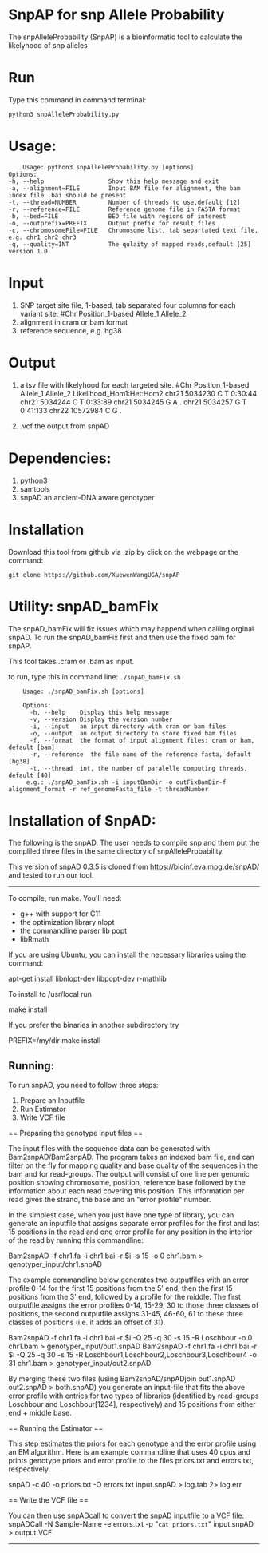 
# SnpAP for snp Allele Probability

The snpAlleleProbability (SnpAP) is a bioinformatic tool to calculate the likelyhood of snp alleles

# Run
Type this command in command terminal:

`python3 snpAlleleProbability.py`

# Usage: 

        Usage: python3 snpAlleleProbability.py [options]
    Options:
    -h, --help                  Show this help message and exit
    -a, --alignment=FILE        Input BAM file for alignment, the bam index file .bai should be present
    -t, --thread=NUMBER         Number of threads to use,default [12]
    -r, --reference=FILE        Reference genome file in FASTA format
    -b, --bed=FILE              BED file with regions of interest
    -o, --outprefix=PREFIX      Output prefix for result files
    -c, --chromosomeFile=FILE   Chromosome list, tab separtated text file, e.g. chr1 chr2 chr3
    -q, --quality=INT           The qulaity of mapped reads,default [25]
    version 1.0



# Input

1. SNP target site file, 1-based, tab separated four columns for each variant site:
           #Chr	Position_1-based	Allele_1	Allele_2
3. alignment in cram or bam format
4. reference sequence, e.g. hg38


# Output
 1.  a tsv file with likelyhood for each targeted site. 
          #Chr	Position_1-based	Allele_1	Allele_2	Likelihood_Hom1:Het:Hom2
          chr21	5034230	C	T	0:30:44
          chr21	5034244	C	T	0:33:89
          chr21	5034245	G	A	.
          chr21	5034257	G	T	0:41:133
          chr22	10572984	C	G	.

2. .vcf the output from snpAD
   

# Dependencies: 
1. python3
2. samtools
3. snpAD an ancient-DNA aware genotyper


# Installation

Download this tool from github via .zip by click on the webpage or the command:

`git clone https://github.com/XuewenWangUGA/snpAP`


# Utility: snpAD_bamFix

The snpAD_bamFix will fix issues which may happend when calling orginal snpAD. To run the snpAD_bamFix first and then use the fixed bam for snpAP.

This tool takes .cram or .bam as input.

to run, type this in command line:
`./snpAD_bamFix.sh`

    
        Usage: ./snpAD_bamFix.sh [options]
        
        Options:
          -h, --help    Display this help message
          -v, --version Display the version number
          -i, --input   an input directory with cram or bam files
          -o, --output  an output directory to store fixed bam files
          -f, --format  the format of input alignment files: cram or bam, default [bam]
          -r, --reference  the file name of the reference fasta, default [hg38]
          -t, --thread  int, the number of paralelle computing threads, default [40]
         e.g.: ./snpAD_bamFix.sh -i inputBamDir -o outFixBamDir-f alignment_format -r ref_genomeFasta_file -t threadNumber


# Installation of SnpAD:
The following is the snpAD. The user needs to compile snp and them put the compliled three files in the same directory of snpAlleleProbability.

This version of snpAD 0.3.5 is cloned from https://bioinf.eva.mpg.de/snpAD/ and tested to run our tool. 

-------------

To compile, run make. You'll need:
- g++ with support for C11
- the optimization library nlopt
- the commandline parser lib popt
- libRmath

If you are using Ubuntu, you can install the necessary libraries using the command:

apt-get install libnlopt-dev libpopt-dev r-mathlib

To install to /usr/local run 

make install

If you prefer the binaries in another subdirectory try

PREFIX=/my/dir make install


Running:
--------

To run snpAD, you need to follow three steps:
1) Prepare an Inputfile
2) Run Estimator 
3) Write VCF file

== Preparing the genotype input files ==

The input files with the sequence data can be generated with
Bam2snpAD/Bam2snpAD. The program takes an indexed bam file, and can filter on
the fly for mapping quality and base quality of the sequences in the bam and
for read-groups. The output will consist of one line per genomic position
showing chromosome, position, reference base followed by the information about
each read covering this position. This information per read gives the strand,
the base and an "error profile" number. 

In the simplest case, when you just have one type of library, you can generate
an inputfile that assigns separate error profiles for the first and last 15
positions in the read and one error profile for any position in the interior of
the read by running this commandline:

Bam2snpAD -f chr1.fa -i chr1.bai -r $i -s 15 -o 0 chr1.bam > genotyper_input/chr1.snpAD

The example commandline below generates two outputfiles with an error profile
0-14 for the first 15 positions from the 5' end, then the first 15 positions
from the 3' end, followed by a profile for the middle. The first outputfile
assigns the error profiles 0-14, 15-29, 30 to those three classes of positions,
the second outputfile assigns 31-45, 46-60, 61  to these three classes of
positions (i.e. it adds an offset of 31). 

Bam2snpAD -f chr1.fa -i chr1.bai -r $i -Q 25 -q 30 -s 15 -R Loschbour -o 0 chr1.bam > genotyper_input/out1.snpAD
Bam2snpAD -f chr1.fa -i chr1.bai -r $i -Q 25 -q 30 -s 15 -R Loschbour1,Loschbour2,Loschbour3,Loschbour4 -o 31 chr1.bam > genotyper_input/out2.snpAD

By merging these two files (using Bam2snpAD/snpADjoin out1.snpAD out2.snpAD >
both.snpAD) you generate an input-file that fits the above error profile with
entries for two types of libraries (identified by read-groups Loschbour and
Loschbour[1234], respectively) and 15 positions from either end + middle base.

== Running the Estimator ==

This step estimates the priors for each genotype and the error profile using an
EM algorithm. Here is an example commandline that uses 40 cpus and prints
genotype priors and error profile to the files priors.txt and errors.txt,
respectively. 

snpAD -c 40 -o priors.txt -O errors.txt input.snpAD > log.tab 2> log.err

== Write the VCF file ==

You can then use snpADcall to convert the snpAD inputfile to a VCF file:
snpADCall -N Sample-Name -e errors.txt -p "`cat priors.txt`" input.snpAD > output.VCF

--------

